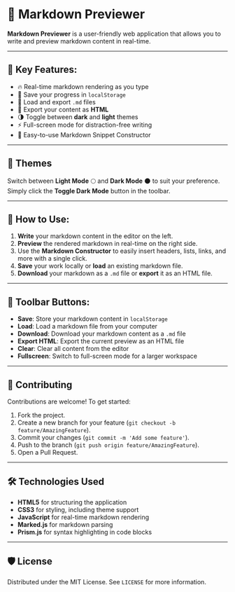 # 📝 Markdown Previewer

**Markdown Previewer** is a user-friendly web application that allows you to write and preview markdown content in real-time.

---

## 🚀 Key Features:

- 🔥 Real-time markdown rendering as you type
- 💾 Save your progress in `localStorage`
- 📁 Load and export `.md` files
- 📜 Export your content as **HTML**
- 🌗 Toggle between **dark** and **light** themes
- ⚡️ Full-screen mode for distraction-free writing
- 🧩 Easy-to-use Markdown Snippet Constructor

---

## 🎨 Themes

Switch between **Light Mode** 🌕 and **Dark Mode** 🌑 to suit your preference. Simply click the **Toggle Dark Mode** button in the toolbar.

---

## 📐 How to Use:

1. **Write** your markdown content in the editor on the left.
2. **Preview** the rendered markdown in real-time on the right side.
3. Use the **Markdown Constructor** to easily insert headers, lists, links, and more with a single click.
4. **Save** your work locally or **load** an existing markdown file.
5. **Download** your markdown as a `.md` file or **export** it as an HTML file.

---

## 🔧 Toolbar Buttons:

- **Save**: Store your markdown content in `localStorage`
- **Load**: Load a markdown file from your computer
- **Download**: Download your markdown content as a `.md` file
- **Export HTML**: Export the current preview as an HTML file
- **Clear**: Clear all content from the editor
- **Fullscreen**: Switch to full-screen mode for a larger workspace

---

## 🤝 Contributing

Contributions are welcome! To get started:

1. Fork the project.
2. Create a new branch for your feature (`git checkout -b feature/AmazingFeature`).
3. Commit your changes (`git commit -m 'Add some feature'`).
4. Push to the branch (`git push origin feature/AmazingFeature`).
5. Open a Pull Request.

---

## 🛠 Technologies Used

- **HTML5** for structuring the application
- **CSS3** for styling, including theme support
- **JavaScript** for real-time markdown rendering
- **Marked.js** for markdown parsing
- **Prism.js** for syntax highlighting in code blocks

---

## 🛡 License

Distributed under the MIT License. See `LICENSE` for more information.
